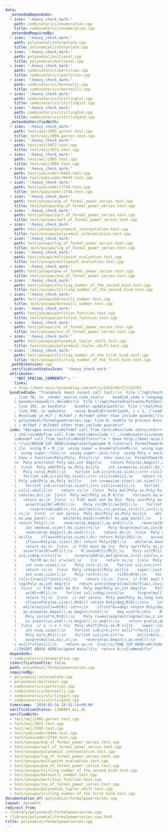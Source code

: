 ```yaml
---
data:
  _extendedDependsOn:
  - icon: ':heavy_check_mark:'
    path: combinatorics/enumeration.cpp
    title: combinatorics/enumeration.cpp
  _extendedRequiredBy:
  - icon: ':heavy_check_mark:'
    path: polynomial/interpolate.cpp
    title: polynomial/interpolate.cpp
  - icon: ':heavy_check_mark:'
    path: polynomial/multieval.cpp
    title: polynomial/multieval.cpp
  - icon: ':heavy_check_mark:'
    path: combinatorics/partition.cpp
    title: combinatorics/partition.cpp
  - icon: ':heavy_check_mark:'
    path: combinatorics/bernoulli.cpp
    title: combinatorics/bernoulli.cpp
  - icon: ':heavy_check_mark:'
    path: combinatorics/stirling1st.cpp
    title: combinatorics/stirling1st.cpp
  - icon: ':heavy_check_mark:'
    path: combinatorics/stirling2nd.cpp
    title: combinatorics/stirling2nd.cpp
  _extendedVerifiedWith:
  - icon: ':heavy_check_mark:'
    path: test/aoj/2985.garner.test.cpp
    title: test/aoj/2985.garner.test.cpp
  - icon: ':heavy_check_mark:'
    path: test/aoj/3072.test.cpp
    title: test/aoj/3072.test.cpp
  - icon: ':heavy_check_mark:'
    path: test/aoj/2985.test.cpp
    title: test/aoj/2985.test.cpp
  - icon: ':heavy_check_mark:'
    path: test/yukicoder/0444.test.cpp
    title: test/yukicoder/0444.test.cpp
  - icon: ':heavy_check_mark:'
    path: test/yukicoder/2744.test.cpp
    title: test/yukicoder/2744.test.cpp
  - icon: ':heavy_check_mark:'
    path: test/yosupo/exp_of_formal_power_series.test.cpp
    title: test/yosupo/exp_of_formal_power_series.test.cpp
  - icon: ':heavy_check_mark:'
    path: test/yosupo/sqrt_of_formal_power_series.test.cpp
    title: test/yosupo/sqrt_of_formal_power_series.test.cpp
  - icon: ':heavy_check_mark:'
    path: test/yosupo/polynomial_interpolation.test.cpp
    title: test/yosupo/polynomial_interpolation.test.cpp
  - icon: ':heavy_check_mark:'
    path: test/yosupo/log_of_formal_power_series.test.cpp
    title: test/yosupo/log_of_formal_power_series.test.cpp
  - icon: ':heavy_check_mark:'
    path: test/yosupo/multipoint_evaluation.test.cpp
    title: test/yosupo/multipoint_evaluation.test.cpp
  - icon: ':heavy_check_mark:'
    path: test/yosupo/pow_of_formal_power_series.test.cpp
    title: test/yosupo/pow_of_formal_power_series.test.cpp
  - icon: ':heavy_check_mark:'
    path: test/yosupo/stirling_number_of_the_second_kind.test.cpp
    title: test/yosupo/stirling_number_of_the_second_kind.test.cpp
  - icon: ':heavy_check_mark:'
    path: test/yosupo/bernoulli_number.test.cpp
    title: test/yosupo/bernoulli_number.test.cpp
  - icon: ':heavy_check_mark:'
    path: test/yosupo/partition_function.test.cpp
    title: test/yosupo/partition_function.test.cpp
  - icon: ':heavy_check_mark:'
    path: test/yosupo/inv_of_formal_power_series.test.cpp
    title: test/yosupo/inv_of_formal_power_series.test.cpp
  - icon: ':heavy_check_mark:'
    path: test/yosupo/polynomial_taylor_shift.test.cpp
    title: test/yosupo/polynomial_taylor_shift.test.cpp
  - icon: ':heavy_check_mark:'
    path: test/yosupo/stirling_number_of_the_first_kind.test.cpp
    title: test/yosupo/stirling_number_of_the_first_kind.test.cpp
  _pathExtension: cpp
  _verificationStatusIcon: ':heavy_check_mark:'
  attributes:
    '*NOT_SPECIAL_COMMENTS*': ''
    links:
    - http://beet-aizu.hatenablog.com/entry/2019/09/27/224701
  bundledCode: "Traceback (most recent call last):\n  File \"/opt/hostedtoolcache/Python/3.8.5/x64/lib/python3.8/site-packages/onlinejudge_verify/documentation/build.py\"\
    , line 70, in _render_source_code_stat\n    bundled_code = language.bundle(stat.path,\
    \ basedir=basedir).decode()\n  File \"/opt/hostedtoolcache/Python/3.8.5/x64/lib/python3.8/site-packages/onlinejudge_verify/languages/cplusplus.py\"\
    , line 191, in bundle\n    bundler.update(path)\n  File \"/opt/hostedtoolcache/Python/3.8.5/x64/lib/python3.8/site-packages/onlinejudge_verify/languages/cplusplus_bundle.py\"\
    , line 398, in update\n    raise BundleErrorAt(path, i + 1, \"unable to process\
    \ #include in #if / #ifdef / #ifndef other than include guards\")\nonlinejudge_verify.languages.cplusplus_bundle.BundleErrorAt:\
    \ polynomial/formalpowerseries.cpp: line 8: unable to process #include in #if\
    \ / #ifdef / #ifndef other than include guards\n"
  code: "#pragma once\n\n#ifndef call_from_test\n#include <bits/stdc++.h>\nusing namespace\
    \ std;\n\n#define call_from_test\n#include \"../combinatorics/enumeration.cpp\"\
    \n#undef call_from_test\n\n#endif\n\n/*\n * @see http://beet-aizu.hatenablog.com/entry/2019/09/27/224701\n\
    \ */\n//BEGIN CUT HERE\ntemplate<typename M_>\nstruct FormalPowerSeries : Enumeration<M_>\
    \ {\n  using M = M_;\n  using super = Enumeration<M>;\n  using super::fact;\n\
    \  using super::finv;\n  using super::invs;\n\n  using Poly = vector<M>;\n  using\
    \ Conv = function<Poly(Poly, Poly)>;\n  Conv conv;\n  FormalPowerSeries(Conv conv):conv(conv){}\n\
    \n  Poly pre(const Poly &as,int deg){\n    return Poly(as.begin(),as.begin()+min((int)as.size(),deg));\n\
    \  }\n\n  Poly add(Poly as,Poly bs){\n    int sz=max(as.size(),bs.size());\n \
    \   Poly cs(sz,M(0));\n    for(int i=0;i<(int)as.size();i++) cs[i]+=as[i];\n \
    \   for(int i=0;i<(int)bs.size();i++) cs[i]+=bs[i];\n    return cs;\n  }\n\n \
    \ Poly sub(Poly as,Poly bs){\n    int sz=max(as.size(),bs.size());\n    Poly cs(sz,M(0));\n\
    \    for(int i=0;i<(int)as.size();i++) cs[i]+=as[i];\n    for(int i=0;i<(int)bs.size();i++)\
    \ cs[i]-=bs[i];\n    return cs;\n  }\n\n  Poly mul(Poly as,Poly bs){\n    return\
    \ conv(as,bs);\n  }\n\n  Poly mul(Poly as,M k){\n    for(auto &a:as) a*=k;\n \
    \   return as;\n  }\n\n  // F(0) must not be 0\n  Poly inv(Poly as,int deg){\n\
    \    assert(as[0]!=M(0));\n    Poly rs({M(1)/as[0]});\n    for(int i=1;i<deg;i<<=1)\n\
    \      rs=pre(sub(add(rs,rs),mul(mul(rs,rs),pre(as,i<<1))),i<<1);\n    return\
    \ rs;\n  }\n\n  // not zero\n  Poly div(Poly as,Poly bs){\n    while(as.back()==M(0))\
    \ as.pop_back();\n    while(bs.back()==M(0)) bs.pop_back();\n    if(bs.size()>as.size())\
    \ return Poly();\n    reverse(as.begin(),as.end());\n    reverse(bs.begin(),bs.end());\n\
    \    int need=as.size()-bs.size()+1;\n    Poly ds=pre(mul(as,inv(bs,need)),need);\n\
    \    reverse(ds.begin(),ds.end());\n    return ds;\n  }\n\n  Poly mod(Poly as,Poly\
    \ bs){\n    if(as==Poly(as.size(),0)) return Poly({0});\n    as=sub(as,mul(div(as,bs),bs));\n\
    \    if(as==Poly(as.size(),0)) return Poly({0});\n    while(as.back()==M(0)) as.pop_back();\n\
    \    return as;\n  }\n\n  // F(0) must be 1\n  Poly sqrt(Poly as,int deg){\n \
    \   assert(as[0]==M(1));\n    M inv2=M(1)/M(2);\n    Poly ss({M(1)});\n    for(int\
    \ i=1;i<deg;i<<=1){\n      ss=pre(add(ss,mul(pre(as,i<<1),inv(ss,i<<1))),i<<1);\n\
    \      for(M &x:ss) x*=inv2;\n    }\n    return ss;\n  }\n\n  Poly diff(Poly as){\n\
    \    int n=as.size();\n    Poly rs(n-1);\n    for(int i=1;i<n;i++) rs[i-1]=as[i]*M(i);\n\
    \    return rs;\n  }\n\n  Poly integral(Poly as){\n    super::init(as.size()+1);\n\
    \    int n=as.size();\n    Poly rs(n+1);\n    rs[0]=M(0);\n    for(int i=0;i<n;i++)\
    \ rs[i+1]=as[i]*invs[i+1];\n    return rs;\n  }\n\n  // F(0) must be 1\n  Poly\
    \ log(Poly as,int deg){\n    return pre(integral(mul(diff(as),inv(as,deg))),deg);\n\
    \  }\n\n  // F(0) must be 0\n  Poly exp(Poly as,int deg){\n    Poly fs({M(1)});\n\
    \    as[0]+=M(1);\n    for(int i=1;i<deg;i<<=1)\n      fs=pre(mul(fs,sub(pre(as,i<<1),log(fs,i<<1))),i<<1);\n\
    \    return fs;\n  }\n\n  // not zero\n  Poly pow(Poly as,long long k,int deg){\n\
    \    if(as==Poly(as.size(),M(0))) return Poly(deg,M(0));\n\n    int cnt=0;\n \
    \   while(as[cnt]==M(0)) cnt++;\n    if(cnt*k>=deg) return Poly(deg,M(0));\n \
    \   as.erase(as.begin(),as.begin()+cnt);\n    deg-=cnt*k;\n\n    M c=as[0];\n\
    \    Poly zs(cnt*k,M(0));\n    Poly rs=mul(exp(mul(log(mul(as,c.inv()),deg),M(k)),deg),c.pow(k));\n\
    \    zs.insert(zs.end(),rs.begin(),rs.end());\n    return pre(zs,deg+cnt*k);\n\
    \  }\n\n  // x -> x + c\n  Poly shift(Poly as,M c){\n    super::init(as.size()+1);\n\
    \    int n=as.size();\n    for(int i=0;i<n;i++) as[i]*=fact[i];\n    reverse(as.begin(),as.end());\n\
    \    Poly bs(n,M(1));\n    for(int i=1;i<n;i++)\n      bs[i]=bs[i-1]*c*invs[i];\n\
    \    as=pre(mul(as,bs),n);\n    reverse(as.begin(),as.end());\n    for(int i=0;i<n;i++)\
    \ as[i]*=finv[i];\n    return as;\n  }\n};\n//END CUT HERE\n#ifndef call_from_test\n\
    //INSERT ABOVE HERE\nsigned main(){\n  return 0;\n}\n#endif\n"
  dependsOn:
  - combinatorics/enumeration.cpp
  isVerificationFile: false
  path: polynomial/formalpowerseries.cpp
  requiredBy:
  - polynomial/interpolate.cpp
  - polynomial/multieval.cpp
  - combinatorics/partition.cpp
  - combinatorics/bernoulli.cpp
  - combinatorics/stirling1st.cpp
  - combinatorics/stirling2nd.cpp
  timestamp: '2020-05-16 18:51:14+09:00'
  verificationStatus: LIBRARY_ALL_AC
  verifiedWith:
  - test/aoj/2985.garner.test.cpp
  - test/aoj/3072.test.cpp
  - test/aoj/2985.test.cpp
  - test/yukicoder/0444.test.cpp
  - test/yukicoder/2744.test.cpp
  - test/yosupo/exp_of_formal_power_series.test.cpp
  - test/yosupo/sqrt_of_formal_power_series.test.cpp
  - test/yosupo/polynomial_interpolation.test.cpp
  - test/yosupo/log_of_formal_power_series.test.cpp
  - test/yosupo/multipoint_evaluation.test.cpp
  - test/yosupo/pow_of_formal_power_series.test.cpp
  - test/yosupo/stirling_number_of_the_second_kind.test.cpp
  - test/yosupo/bernoulli_number.test.cpp
  - test/yosupo/partition_function.test.cpp
  - test/yosupo/inv_of_formal_power_series.test.cpp
  - test/yosupo/polynomial_taylor_shift.test.cpp
  - test/yosupo/stirling_number_of_the_first_kind.test.cpp
documentation_of: polynomial/formalpowerseries.cpp
layout: document
redirect_from:
- /library/polynomial/formalpowerseries.cpp
- /library/polynomial/formalpowerseries.cpp.html
title: polynomial/formalpowerseries.cpp
---
```

